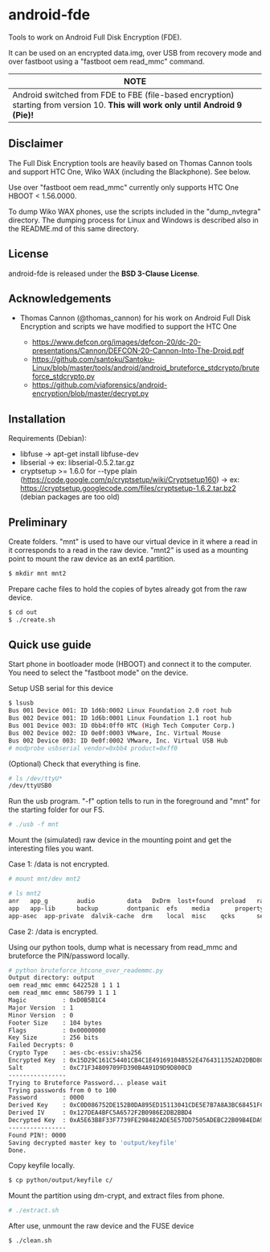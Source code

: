 # android-fde

Tools to work on Android Full Disk Encryption (FDE).

It can be used on an encrypted data.img, over USB from recovery mode and over fastboot using a "fastboot oem read_mmc" command.

**NOTE** |
--|
Android switched from FDE to FBE (file-based encryption) starting from version 10. **This will work only until Android 9 (Pie)!** |

## Disclaimer

The Full Disk Encryption tools are heavily based on Thomas Cannon tools and support HTC One, Wiko WAX (including the Blackphone). See below.

Use over "fastboot oem read_mmc" currently only supports HTC One HBOOT < 1.56.0000.

To dump Wiko WAX phones, use the scripts included in the "dump_nvtegra" directory. The dumping process for Linux and Windows is described also in the README.md of this same directory.

## License

android-fde is released under the **BSD 3-Clause License**.

## Acknowledgements

* Thomas Cannon (@thomas_cannon) for his work on Android Full Disk Encryption and scripts we have modified to support the HTC One

	* https://www.defcon.org/images/defcon-20/dc-20-presentations/Cannon/DEFCON-20-Cannon-Into-The-Droid.pdf
	* https://github.com/santoku/Santoku-Linux/blob/master/tools/android/android_bruteforce_stdcrypto/bruteforce_stdcrypto.py
	* https://github.com/viaforensics/android-encryption/blob/master/decrypt.py

## Installation

Requirements (Debian):

* libfuse -> apt-get install libfuse-dev
* libserial -> ex: libserial-0.5.2.tar.gz
* cryptsetup >= 1.6.0 for --type plain (https://code.google.com/p/cryptsetup/wiki/Cryptsetup160) -> ex: https://cryptsetup.googlecode.com/files/cryptsetup-1.6.2.tar.bz2 (debian packages are too old)

## Preliminary

Create folders. "mnt" is used to have our virtual device in it where a read in it corresponds to a read in the raw device. "mnt2" is used as a mounting point to mount the raw device as an ext4 partition.

```bash
$ mkdir mnt mnt2
```

Prepare cache files to hold the copies of bytes already got from the raw device.

```bash
$ cd out
$ ./create.sh
```

## Quick use guide

Start phone in bootloader mode (HBOOT) and connect it to the computer. You need to select the "fastboot mode" on the device.

Setup USB serial for this device

```bash
$ lsusb
Bus 001 Device 001: ID 1d6b:0002 Linux Foundation 2.0 root hub
Bus 002 Device 001: ID 1d6b:0001 Linux Foundation 1.1 root hub
Bus 001 Device 003: ID 0bb4:0ff0 HTC (High Tech Computer Corp.) 
Bus 002 Device 002: ID 0e0f:0003 VMware, Inc. Virtual Mouse
Bus 002 Device 003: ID 0e0f:0002 VMware, Inc. Virtual USB Hub
# modprobe usbserial vendor=0xbb4 product=0xff0
```

(Optional) Check that everything is fine.

```bash
# ls /dev/ttyU*
/dev/ttyUSB0
```

Run the usb program. "-f" option tells to run in the foreground and "mnt" for the starting folder for our FS.

```bash
# ./usb -f mnt
```

Mount the (simulated) raw device in the mounting point and get the interesting files you want.

Case 1: /data is not encrypted.

```bash
# mount mnt/dev mnt2

# ls mnt2
anr	  app_g        audio	     data	DxDrm  lost+found  preload   radio	     ssh	 user
app	  app-lib      backup	     dontpanic	efs    media	   property  resource-cache  system
app-asec  app-private  dalvik-cache  drm	local  misc	   qcks      secure	     tombstones
```

Case 2: /data is encrypted.

Using our python tools, dump what is necessary from read_mmc and bruteforce the PIN/password locally.

```bash
# python bruteforce_htcone_over_reademmc.py
Output directory: output
oem read_mmc emmc 6422528 1 1 1
oem read_mmc emmc 586799 1 1 1
Magic          : 0xD0B5B1C4
Major Version  : 1
Minor Version  : 0
Footer Size    : 104 bytes
Flags          : 0x00000000
Key Size       : 256 bits
Failed Decrypts: 0
Crypto Type    : aes-cbc-essiv:sha256
Encrypted Key  : 0x15D29C161C54401CB4C1E49169104B552E4764311352AD2DBD8C428ED6C48400
Salt           : 0xC71F34809709FD390B4A91D9D9D800CD
----------------
Trying to Bruteforce Password... please wait
Trying passwords from 0 to 100
Password       : 0000
Derived Key    : 0xC0D086752DE152B0DA895ED15113041CDE5E7B7A8A3BC68451FC5BA8B9049F90
Derived IV     : 0x127DEA4BFC5A6572F2B0986E2DB2BBD4
Decrypted Key  : 0xA5E63B8F33F7739FE298482ADE5E57DD7505ADEBC22B09B4EDA9283D260AF1D8
----------------
Found PIN!: 0000
Saving decrypted master key to 'output/keyfile'
Done.
```

Copy keyfile locally.

```bash
$ cp python/output/keyfile c/
```

Mount the partition using dm-crypt, and extract files from phone.

```bash
# ./extract.sh
```

After use, unmount the raw device and the FUSE device

```bash
$ ./clean.sh
```
